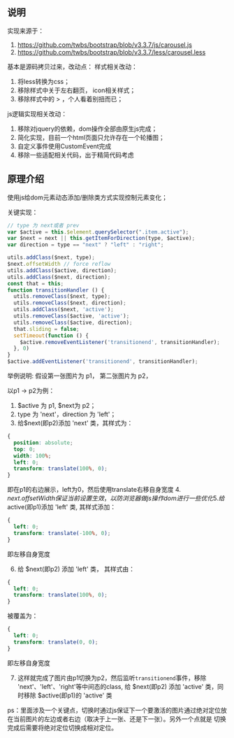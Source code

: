 ## 说明
实现来源于：
1. https://github.com/twbs/bootstrap/blob/v3.3.7/js/carousel.js
2. https://github.com/twbs/bootstrap/blob/v3.3.7/less/carousel.less

基本是源码拷贝过来，改动点：
样式相关改动：
1. 将less转换为css；
2. 移除样式中关于左右翻页， icon相关样式；
3. 移除样式中的 > ，个人看着别扭而已；

js逻辑实现相关改动：
1. 移除对jquery的依赖，dom操作全部由原生js完成；
2. 简化实现，目前一个html页面只允许存在一个轮播图；
3. 自定义事件使用CustomEvent完成
4. 移除一些适配相关代码，出于精简代码考虑


## 原理介绍
使用js给dom元素动态添加/删除类方式实现控制元素变化；

关键实现：
```js
// type 为 next或者 prev
var $active = this.$element.querySelector(".item.active");
var $next = next || this.getItemForDirection(type, $active);
var direction = type == "next" ? "left" : "right";

utils.addClass($next, type);
$next.offsetWidth // force reflow
utils.addClass($active, direction);
utils.addClass($next, direction);
const that = this;
function transitionHandler () {
  utils.removeClass($next, type);
  utils.removeClass($next, direction);
  utils.addClass($next, 'active');
  utils.removeClass($active, 'active');
  utils.removeClass($active, direction);
  that.sliding = false;
  setTimeout(function () {
    $active.removeEventListener('transitionend', transitionHandler);
  }, 0)
}
$active.addEventListener('transitionend', transitionHandler);
```

举例说明:
假设第一张图片为 p1， 第二张图片为 p2，

以p1 -> p2为例：

1. $active 为 p1, $next为 p2；
2. type 为 'next'，direction 为 'left'；
3. 给$next(即p2)添加 'next' 类，其样式为：
  ```css
  {
    position: absolute;
    top: 0;
    width: 100%;
    left: 0;
    transform: translate(100%, 0);
  }
  ```
  即在p1的右边展示，left为0，然后使用translate右移自身宽度
4. $next.offsetWidth 保证当前设置生效，以防浏览器做js操作dom进行一些优化
5. 给$active(即p1)添加 'left' 类, 其样式添加：
  ```css
  {
    left: 0;
    transform: translate(-100%, 0);
  }
  ```
  即左移自身宽度

6. 给 $next(即p2) 添加 'left' 类， 其样式由：
  ```css
  {
    left: 0;
    transform: translate(100%, 0);
  }
  ```
  被覆盖为：
  ```css
  {
    left: 0;
    transform: translate(0, 0);
  }
  ```
  即左移自身宽度
  
7. 这样就完成了图片由p1切换为p2，然后监听`transitionend`事件，移除 'next'、'left'、'right'等中间态的class, 给 $next(即p2) 添加 'active' 类，同时移除 $active(即p1)的 'active' 类

ps：里面涉及一个关键点，切换时通过js保证下一个要激活的图片通过绝对定位放在当前图片的左边或者右边（取决于上一张、还是下一张）。另外一个点就是 切换完成后需要将绝对定位切换成相对定位。
